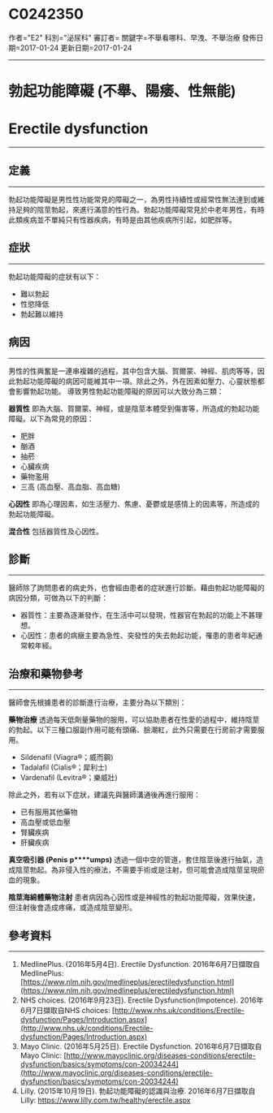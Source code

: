# C0242350
作者="E2"
科別="泌尿科"
審訂者=
關鍵字=不舉看哪科、早洩、不舉治療
發佈日期=2017-01-24
更新日期=2017-01-24

----------
# 勃起功能障礙 (不舉、陽痿、性無能)
# Erectile dysfunction
----------
## 定義
----------

勃起功能障礙是男性性功能常見的障礙之一，為男性持續性或經常性無法達到或維持足夠的陰莖勃起，來進行滿意的性行為。勃起功能障礙常見於中老年男性，有時此類疾病並不單純只有性器疾病，有時是由其他疾病所引起，如肥胖等。 

## 症狀
----------

勃起功能障礙的症狀有以下：

- 難以勃起
- 性慾降低
- 勃起難以維持
## 病因
----------

男性的性興奮是一連串複雜的過程，其中包含大腦、賀爾蒙、神經、肌肉等等，因此勃起功能障礙的病因可能維其中一項。除此之外，外在因素如壓力、心靈狀態都會影響勃起功能。
導致男性勃起功能障礙的原因可以大致分為三類：

**器質性**
即為大腦、賀爾蒙、神經，或是陰莖本體受到傷害等，所造成的勃起功能障礙。以下為常見的原因：

- 肥胖
- 酗酒
- 抽菸
- 心臟疾病
- 藥物濫用
- 三高 (高血壓、高血脂、高血糖) 

**心因性**
即為心理因素，如生活壓力、焦慮、憂鬱或是感情上的因素等，所造成的勃起功能障礙。

**混合性**
包括器質性及心因性。

## 診斷
----------

醫師除了詢問患者的病史外，也會經由患者的症狀進行診斷。藉由勃起功能障礙的病因分類，可做為以下的判斷：

- 器質性：主要為逐漸發作，在生活中可以發現，性器官在勃起的功能上不甚理想。
- 心因性：患者的病癥主要為急性、突發性的失去勃起功能，罹患的患者年紀通常較年經。 
## 治療和藥物參考
----------

醫師會先根據患者的診斷進行治療，主要分為以下類別：

**藥物治療**
透過每天低劑量藥物的服用，可以協助患者在性愛的過程中，維持陰莖的勃起。以下三種口服副作用可能有頭痛、臉潮紅，此外只需要在行房前才需要服用。

- Sildenafil (Viagra®；威而鋼)
- Tadalafil (Cialis®；犀利士)
- Vardenafil (Levitra®；樂威壯)

除此之外，若有以下症狀，建議先與醫師溝通後再進行服用：

- 已有服用其他藥物
- 高血壓或低血壓
- 腎臟疾病
- 肝臟疾病

**真空吸引器 (Penis** **p****umps)**
透過一個中空的管道，套住陰莖後進行抽氣，造成陰莖勃起。為非侵入性的療法，不需要手術或是注射，但可能會造成陰莖呈現瘀血的現象。

**陰莖海綿體藥物注射**
患者病因為心因性或是神經性的勃起功能障礙，效果快速，但注射後會造成疼痛，或造成陰莖變形。

## 參考資料
----------
1. MedlinePlus. (2016年5月4日). Erectile Dysfunction. 2016年6月7日擷取自MedlinePlus:
  [https://www.nlm.nih.gov/medlineplus/erectiledysfunction.html](https://www.nlm.nih.gov/medlineplus/erectiledysfunction.html)
2. NHS choices. (2016年9月23日). Erectile Dysfunction(Impotence). 2016年6月7日擷取自NHS choices:
  [http://www.nhs.uk/conditions/Erectile-dysfunction/Pages/Introduction.aspx](http://www.nhs.uk/conditions/Erectile-dysfunction/Pages/Introduction.aspx)
3. Mayo Clinic. (2016年5月25日). Erectile Dysfunction. 2016年6月7日擷取自Mayo Clinic:
  [http://www.mayoclinic.org/diseases-conditions/erectile-dysfunction/basics/symptoms/con-20034244](http://www.mayoclinic.org/diseases-conditions/erectile-dysfunction/basics/symptoms/con-20034244)
4. Lilly. (2015年10月19日). 勃起功能障礙的認識與治療. 2016年6月7日擷取自Lilly:
  https://www.lilly.com.tw/healthy/erectile.aspx

